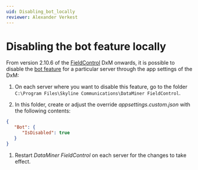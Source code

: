 ```yaml
---
uid: Disabling_bot_locally
reviewer: Alexander Verkest
---
```


# Disabling the bot feature locally

From version 2.10.6 of the [FieldControl](xref:DataMinerExtensionModules#fieldcontrol) DxM onwards<!-- RN 39113 -->, it is possible to disable the [bot feature](xref:DataMiner_Teams_bot) for a particular server through the app settings of the DxM:

1. On each server where you want to disable this feature, go to the folder `C:\Program Files\Skyline Communications\DataMiner FieldControl`.

1. In this folder, create or adjust the override *appsettings.custom.json* with the following contents:

```json
{
   "Bot": {
      "IsDisabled": true
   }
}
```

1. Restart *DataMiner FieldControl* on each server for the changes to take effect.
